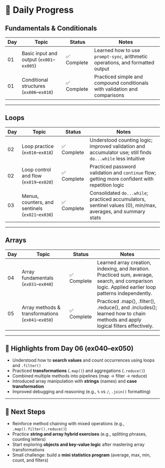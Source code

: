 # 🧠 Daily Progress

## Fundamentals & Conditionals

| Day | Topic                                    | Status      | Notes                                                                         |
| --- | ---------------------------------------- | ----------- | ----------------------------------------------------------------------------- |
| 01  | Basic input and output (`ex001`–`ex005`) | ✅ Complete | Learned how to use `prompt-sync`, arithmetic operations, and formatted output |
| 01  | Conditional structures (`ex006`–`ex010`) | ✅ Complete | Practiced simple and compound conditionals with validation and comparisons    |

---

## Loops

| Day | Topic                                            | Status      | Notes                                                                                                        |
| --- | ------------------------------------------------ | ----------- | ------------------------------------------------------------------------------------------------------------ |
| 02  | Loop practice (`ex016`–`ex018`)                  | ✅ Complete | Understood counting logic; improved validation and accumulator use; still finds `do...while` less intuitive  |
| 02  | Loop control and flow (`ex019`–`ex020`)          | ✅ Complete | Practiced password validation and `continue` flow; getting more confident with repetition logic              |
| 03  | Menus, counters, and sentinels (`ex021`–`ex030`) | ✅ Complete | Consolidated `do...while`; practiced accumulators, sentinel values (0), min/max, averages, and summary stats |

---

## Arrays

| Day | Topic                                             | Status      | Notes                                                                                                                                               |
| --- | ------------------------------------------------- | ----------- | --------------------------------------------------------------------------------------------------------------------------------------------------- |
| 04  | Array fundamentals (`ex031`–`ex040`)              | ✅ Complete | Learned array creation, indexing, and iteration. Practiced sum, average, search, and comparison logic. Applied earlier loop patterns independently. |
| 05  | Array methods & transformations (`ex041`–`ex050`) | ✅ Complete | Practiced .map(), .filter(), .reduce(), and .includes(); learned how to chain methods and apply logical filters effectively.                        |

---

## 🧩 Highlights from Day 06 (ex040–ex050)

- Understood how to **search values** and count occurrences using loops and `.filter()`
- Practiced **transformations** (`.map()`) and aggregations (`.reduce()`)
- Combined multiple methods into pipelines (map → filter → reduce)
- Introduced array manipulation with **strings** (names) and **case transformation**
- Improved debugging and reasoning (e.g., `%` vs `/`, `.join()` formatting)

---

## 🧠 Next Steps

- Reinforce method chaining with mixed operations (e.g., `.map().filter().reduce()`)
- Practice **string and array hybrid exercises** (e.g., splitting phrases, counting letters)
- Start exploring **objects and key-value logic** after mastering array transformations
- Small challenge: build a **mini statistics program** (average, max, min, count, and filters)

